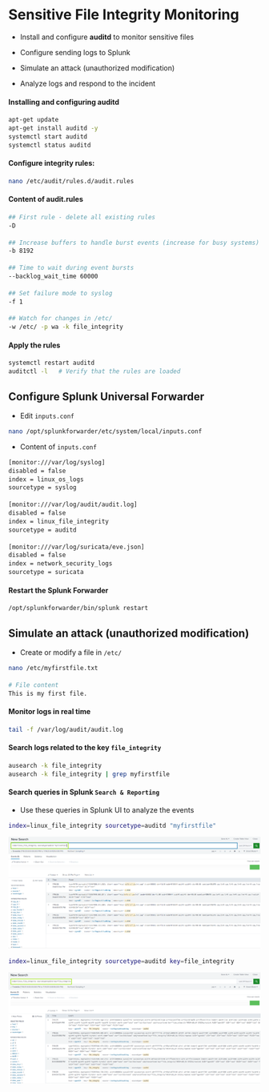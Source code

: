 # Sensitive File Integrity Monitoring

- Install and configure **auditd** to monitor sensitive files

- Configure sending logs to Splunk

- Simulate an attack (unauthorized modification)

- Analyze logs and respond to the incident

#### Installing and configuring auditd

```sh
apt-get update
apt-get install auditd -y
systemctl start auditd
systemctl status auditd
```

#### Configure integrity rules:

```sh
nano /etc/audit/rules.d/audit.rules
```

#### Content of audit.rules

```sh
## First rule - delete all existing rules
-D

## Increase buffers to handle burst events (increase for busy systems)
-b 8192

## Time to wait during event bursts
--backlog_wait_time 60000

## Set failure mode to syslog
-f 1

## Watch for changes in /etc/
-w /etc/ -p wa -k file_integrity
```

#### Apply the rules

```sh
systemctl restart auditd
auditctl -l   # Verify that the rules are loaded
```

## Configure Splunk Universal Forwarder

- Edit `inputs.conf`

```sh
nano /opt/splunkforwarder/etc/system/local/inputs.conf
```

- Content of `inputs.conf`

```sh
[monitor:///var/log/syslog]
disabled = false
index = linux_os_logs
sourcetype = syslog

[monitor:///var/log/audit/audit.log]
disabled = false
index = linux_file_integrity
sourcetype = auditd

[monitor:///var/log/suricata/eve.json]
disabled = false
index = network_security_logs
sourcetype = suricata
```

#### Restart the Splunk Forwarder

```sh
/opt/splunkforwarder/bin/splunk restart
```

## Simulate an attack (unauthorized modification)

- Create or modify a file in `/etc/`

```sh
nano /etc/myfirstfile.txt

# File content
This is my first file.
```

#### Monitor logs in real time

```sh
tail -f /var/log/audit/audit.log
```

#### Search logs related to the key `file_integrity`

```sh
ausearch -k file_integrity
ausearch -k file_integrity | grep myfirstfile
```

#### Search queries in Splunk `Search & Reporting`

- Use these queries in Splunk UI to analyze the events

```sh
index=linux_file_integrity sourcetype=auditd "myfirstfile"
```

![Enterprise](/Splunk_Ubuntu/assets/splunk_linux_12.png)

```sh
index=linux_file_integrity sourcetype=auditd key=file_integrity
```

![Enterprise](/Splunk_Ubuntu/assets/splunk_linux_13.png)
